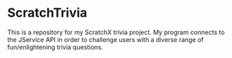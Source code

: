 # ScratchTrivia
This is a repository for my ScratchX trivia project. My program connects to the JService API in order to challenge users with a diverse range of fun/enlightening trivia questions.
